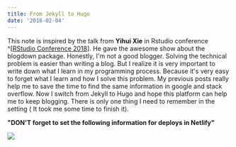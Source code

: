 ```yaml
---
title: From Jekyll to Hugo
date: '2018-02-04'
---
```


This note is inspired by the talk from **Yihui Xie** in Rstudio conference ^[[RStudio Conference 2018](https://youtu.be/ogy7rHWlsQ8?t=3h1m28s)]. He gave the awesome show about the blogdown package. Honestly, I'm not a good blogger. Solving the technical problem is easier than writing a blog. But I realize it is very important to write down what I learn in my programming process. Because it's very easy to forget what I learn and how I solve this problem. My previous posts really help me to save the time to find the same information in google and stack overflow. Now I switch from Jekyll to Hugo and hope this platform can help me to keep blogging. There is only one thing I need to remember in the setting ( It took me some time to finish it).

**"DON'T forget to set the following information for deploys in Netlify"**


![](https://i.imgur.com/tlBpJjc.png)


